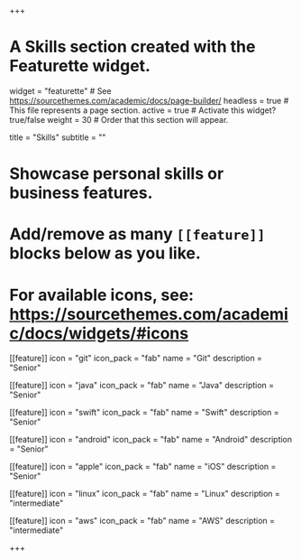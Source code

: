+++
# A Skills section created with the Featurette widget.
widget = "featurette"  # See https://sourcethemes.com/academic/docs/page-builder/
headless = true  # This file represents a page section.
active = true  # Activate this widget? true/false
weight = 30  # Order that this section will appear.

title = "Skills"
subtitle = ""

# Showcase personal skills or business features.
# 
# Add/remove as many `[[feature]]` blocks below as you like.
# 
# For available icons, see: https://sourcethemes.com/academic/docs/widgets/#icons

[[feature]]
  icon = "git"
  icon_pack = "fab"
  name = "Git"
  description = "Senior"
  
[[feature]]
  icon = "java"
  icon_pack = "fab"
  name = "Java"
  description = "Senior"
  
[[feature]]
  icon = "swift"
  icon_pack = "fab"
  name = "Swift"
  description = "Senior"
  
[[feature]]
  icon = "android"
  icon_pack = "fab"
  name = "Android"
  description = "Senior"
  
[[feature]]
  icon = "apple"
  icon_pack = "fab"
  name = "iOS"
  description = "Senior"
  
[[feature]]
  icon = "linux"
  icon_pack = "fab"
  name = "Linux"
  description = "intermediate"

[[feature]]
  icon = "aws"
  icon_pack = "fab"
  name = "AWS"
  description = "intermediate"

+++

